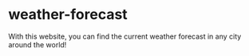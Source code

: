 # weather-forecast
With this website, you can find the current weather forecast in any city around the world!
